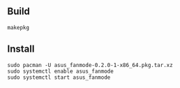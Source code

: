 Build
-----
```
makepkg
```

Install
-------
```
sudo pacman -U asus_fanmode-0.2.0-1-x86_64.pkg.tar.xz
sudo systemctl enable asus_fanmode
sudo systemctl start asus_fanmode
```
